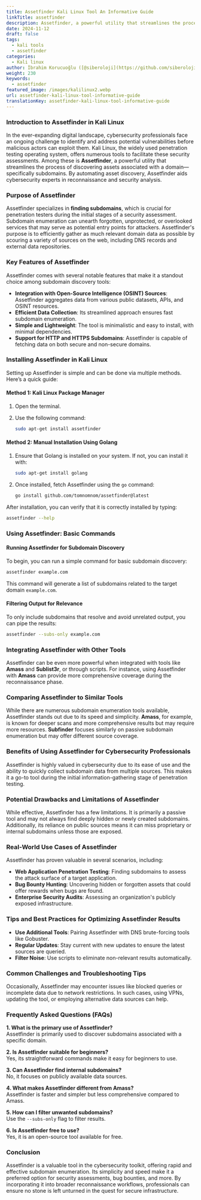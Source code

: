 ```yaml
---
title: Assetfinder Kali Linux Tool An Informative Guide
linkTitle: assetfinder
description: Assetfinder, a powerful utility that streamlines the process of discovering assets associated with a domain—specifically subdomains.
date: 2024-11-12
draft: false
tags:
  - kali tools
  - assetfinder
categories:
  - Kali linux
author: İbrahim Korucuoğlu ([@siberoloji](https://github.com/siberoloji))
weight: 230
keywords:
  - assetfinder
featured_image: /images/kalilinux2.webp
url: assetfinder-kali-linux-tool-informative-guide
translationKey: assetfinder-kali-linux-tool-informative-guide
---
```


### **Introduction to Assetfinder in Kali Linux**

In the ever-expanding digital landscape, cybersecurity professionals face an ongoing challenge to identify and address potential vulnerabilities before malicious actors can exploit them. Kali Linux, the widely used penetration testing operating system, offers numerous tools to facilitate these security assessments. Among these is **Assetfinder**, a powerful utility that streamlines the process of discovering assets associated with a domain—specifically subdomains. By automating asset discovery, Assetfinder aids cybersecurity experts in reconnaissance and security analysis.

### **Purpose of Assetfinder**

Assetfinder specializes in **finding subdomains**, which is crucial for penetration testers during the initial stages of a security assessment. Subdomain enumeration can unearth forgotten, unprotected, or overlooked services that may serve as potential entry points for attackers. Assetfinder's purpose is to efficiently gather as much relevant domain data as possible by scouring a variety of sources on the web, including DNS records and external data repositories.

### **Key Features of Assetfinder**

Assetfinder comes with several notable features that make it a standout choice among subdomain discovery tools:

- **Integration with Open-Source Intelligence (OSINT) Sources**: Assetfinder aggregates data from various public datasets, APIs, and OSINT resources.
- **Efficient Data Collection**: Its streamlined approach ensures fast subdomain enumeration.
- **Simple and Lightweight**: The tool is minimalistic and easy to install, with minimal dependencies.
- **Support for HTTP and HTTPS Subdomains**: Assetfinder is capable of fetching data on both secure and non-secure domains.

### **Installing Assetfinder in Kali Linux**

Setting up Assetfinder is simple and can be done via multiple methods. Here’s a quick guide:

#### **Method 1: Kali Linux Package Manager**

1. Open the terminal.
2. Use the following command:

   ```bash
   sudo apt-get install assetfinder
   ```

#### **Method 2: Manual Installation Using Golang**

1. Ensure that Golang is installed on your system. If not, you can install it with:

   ```bash
   sudo apt-get install golang
   ```

2. Once installed, fetch Assetfinder using the `go` command:

   ```bash
   go install github.com/tomnomnom/assetfinder@latest
   ```

After installation, you can verify that it is correctly installed by typing:

```bash
assetfinder --help
```

### **Using Assetfinder: Basic Commands**

#### **Running Assetfinder for Subdomain Discovery**

To begin, you can run a simple command for basic subdomain discovery:

```bash
assetfinder example.com
```

This command will generate a list of subdomains related to the target domain `example.com`.

#### **Filtering Output for Relevance**

To only include subdomains that resolve and avoid unrelated output, you can pipe the results:

```bash
assetfinder --subs-only example.com
```

### **Integrating Assetfinder with Other Tools**

Assetfinder can be even more powerful when integrated with tools like **Amass** and **Sublist3r**, or through scripts. For instance, using Assetfinder with **Amass** can provide more comprehensive coverage during the reconnaissance phase.

### **Comparing Assetfinder to Similar Tools**

While there are numerous subdomain enumeration tools available, Assetfinder stands out due to its speed and simplicity. **Amass**, for example, is known for deeper scans and more comprehensive results but may require more resources. **Subfinder** focuses similarly on passive subdomain enumeration but may offer different source coverage.

### **Benefits of Using Assetfinder for Cybersecurity Professionals**

Assetfinder is highly valued in cybersecurity due to its ease of use and the ability to quickly collect subdomain data from multiple sources. This makes it a go-to tool during the initial information-gathering stage of penetration testing.

### **Potential Drawbacks and Limitations of Assetfinder**

While effective, Assetfinder has a few limitations. It is primarily a passive tool and may not always find deeply hidden or newly created subdomains. Additionally, its reliance on public sources means it can miss proprietary or internal subdomains unless those are exposed.

### **Real-World Use Cases of Assetfinder**

Assetfinder has proven valuable in several scenarios, including:

- **Web Application Penetration Testing**: Finding subdomains to assess the attack surface of a target application.
- **Bug Bounty Hunting**: Uncovering hidden or forgotten assets that could offer rewards when bugs are found.
- **Enterprise Security Audits**: Assessing an organization's publicly exposed infrastructure.

### **Tips and Best Practices for Optimizing Assetfinder Results**

- **Use Additional Tools**: Pairing Assetfinder with DNS brute-forcing tools like Gobuster.
- **Regular Updates**: Stay current with new updates to ensure the latest sources are queried.
- **Filter Noise**: Use scripts to eliminate non-relevant results automatically.

### **Common Challenges and Troubleshooting Tips**

Occasionally, Assetfinder may encounter issues like blocked queries or incomplete data due to network restrictions. In such cases, using VPNs, updating the tool, or employing alternative data sources can help.

### **Frequently Asked Questions (FAQs)**

**1. What is the primary use of Assetfinder?**  
Assetfinder is primarily used to discover subdomains associated with a specific domain.

**2. Is Assetfinder suitable for beginners?**  
Yes, its straightforward commands make it easy for beginners to use.

**3. Can Assetfinder find internal subdomains?**  
No, it focuses on publicly available data sources.

**4. What makes Assetfinder different from Amass?**  
Assetfinder is faster and simpler but less comprehensive compared to Amass.

**5. How can I filter unwanted subdomains?**  
Use the `--subs-only` flag to filter results.

**6. Is Assetfinder free to use?**  
Yes, it is an open-source tool available for free.

### **Conclusion**

Assetfinder is a valuable tool in the cybersecurity toolkit, offering rapid and effective subdomain enumeration. Its simplicity and speed make it a preferred option for security assessments, bug bounties, and more. By incorporating it into broader reconnaissance workflows, professionals can ensure no stone is left unturned in the quest for secure infrastructure.
